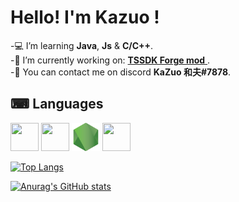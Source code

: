 <h1> Hello! I'm Kazuo !</h1>

-💻 I’m learning <b> Java</b>, <b>Js</b> & <b>C/C++</b>.
<BR>
-💼 I’m currently working on: <a href ="https://github.com/KaZuo2/T2SDK-Forge-Mod"> <b>TSSDK Forge mod</b> </a>.
<BR>
-📨 You can contact me on discord <b>KaZuo 和夫#7878</b>.
 <BR>
<h2> ⌨ <strong>Languages</strong> </h2>
<img src="https://camo.githubusercontent.com/b5a4579e36f5e9df6020f467fb0d3aca745c764749c6a97d2a07ba5773fbee4f/68747470733a2f2f63646e2d69636f6e732d706e672e666c617469636f6e2e636f6d2f3531322f3232362f3232363737372e706e67" width="45px" height="45px"/>
   <img src="https://camo.githubusercontent.com/72c27477f91493365e44b44306740892911721464f3f25d5b706c5deab24bfc2/68747470733a2f2f75706c6f61642e77696b696d656469612e6f72672f77696b6970656469612f636f6d6d6f6e732f7468756d622f392f39392f556e6f6666696369616c5f4a6176615363726970745f6c6f676f5f322e7376672f34383070782d556e6f6666696369616c5f4a6176615363726970745f6c6f676f5f322e7376672e706e67" width="45px" height="45px"/>
   <img src="https://raw.githubusercontent.com/github/explore/80688e429a7d4ef2fca1e82350fe8e3517d3494d/topics/nodejs/nodejs.png" width="45px" height="45px"/>
   <img src="https://img.icons8.com/color/144/000000/c-plus-plus-logo.png" width="45px" height="45px"/>



[![Top Langs](https://github-readme-stats.vercel.app/api/top-langs/?username=KaZuo2&count_private=true&theme=dark)](https://github.com/anuraghazra/github-readme-stats)

[![Anurag's GitHub stats](https://github-readme-stats.vercel.app/api?username=KaZuo2&count_private=true&theme=dark)](https://github.com/anuraghazra/github-readme-stats)

